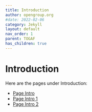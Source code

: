 ```yaml
---
title: Introduction
author: opengroup.org
#date: 2022-02-06
category: Jekyll
layout: default
nav_order: 1
parent: TOGAF
has_children: true
---
```


# Introduction

Here are the pages under Introduction:

<ul>
  <li><a href="{{ site.baseurl }}/togaf/introduction/1.introduction.md">Page Intro</a></li>
  <li><a href="{{ site.baseurl }}/togaf/introduction/pageintro1.md">Page Intro 1</a></li>
  <li><a href="{{ site.baseurl }}/togaf/introduction/pageintro2.md">Page Intro 2</a></li>
</ul>
